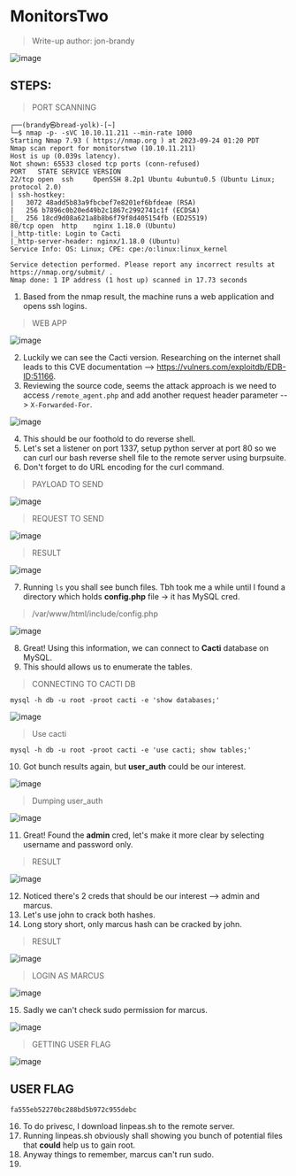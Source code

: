 # MonitorsTwo
> Write-up author: jon-brandy

![image](https://github.com/jon-brandy/hackthebox/assets/70703371/c72614be-89d7-47e2-9832-ecfe0e74fa20)

## STEPS:
> PORT SCANNING

```
┌──(brandy㉿bread-yolk)-[~]
└─$ nmap -p- -sVC 10.10.11.211 --min-rate 1000
Starting Nmap 7.93 ( https://nmap.org ) at 2023-09-24 01:20 PDT
Nmap scan report for monitorstwo (10.10.11.211)
Host is up (0.039s latency).
Not shown: 65533 closed tcp ports (conn-refused)
PORT   STATE SERVICE VERSION
22/tcp open  ssh     OpenSSH 8.2p1 Ubuntu 4ubuntu0.5 (Ubuntu Linux; protocol 2.0)
| ssh-hostkey: 
|   3072 48add5b83a9fbcbef7e8201ef6bfdeae (RSA)
|   256 b7896c0b20ed49b2c1867c2992741c1f (ECDSA)
|_  256 18cd9d08a621a8b8b6f79f8d405154fb (ED25519)
80/tcp open  http    nginx 1.18.0 (Ubuntu)
|_http-title: Login to Cacti
|_http-server-header: nginx/1.18.0 (Ubuntu)
Service Info: OS: Linux; CPE: cpe:/o:linux:linux_kernel

Service detection performed. Please report any incorrect results at https://nmap.org/submit/ .
Nmap done: 1 IP address (1 host up) scanned in 17.73 seconds
```

1. Based from the nmap result, the machine runs a web application and opens ssh logins.

> WEB APP

![image](https://github.com/jon-brandy/hackthebox/assets/70703371/53b65fe9-1ee3-4e5c-8c83-634fb95abb35)


2. Luckily we can see the Cacti version. Researching on the internet shall leads to this CVE documentation --> https://vulners.com/exploitdb/EDB-ID:51166.
3. Reviewing the source code, seems the attack approach is we need to access `/remote_agent.php` and add another request header parameter --> `X-Forwarded-For`.

![image](https://github.com/jon-brandy/hackthebox/assets/70703371/eb78bab2-139c-4e4f-9040-dc9ff5726d57)


4. This should be our foothold to do reverse shell.
5. Let's set a listener on port 1337, setup python server at port 80 so we can curl our bash reverse shell file to the remote server using burpsuite.
6. Don't forget to do URL encoding for the curl command.

> PAYLOAD TO SEND

![image](https://github.com/jon-brandy/hackthebox/assets/70703371/8c48a934-d1d6-46ec-b001-d7b822716533)


> REQUEST TO SEND

![image](https://github.com/jon-brandy/hackthebox/assets/70703371/2bd9e2e9-81bf-4d29-b00c-4bcd7fd66aab)


> RESULT

![image](https://github.com/jon-brandy/hackthebox/assets/70703371/8c3bea1c-6112-438a-bb1a-85551df7e81e)


7. Running `ls` you shall see bunch files. Tbh took me a while until I found a directory which holds **config.php** file -> it has MySQL cred.

> /var/www/html/include/config.php

![image](https://github.com/jon-brandy/hackthebox/assets/70703371/6ebdc88f-d949-4423-a1ec-18a0181197e0)


8. Great! Using this information, we can connect to **Cacti** database on MySQL.
9. This should allows us to enumerate the tables.

> CONNECTING TO CACTI DB

```
mysql -h db -u root -proot cacti -e 'show databases;'
```

![image](https://github.com/jon-brandy/hackthebox/assets/70703371/28d53539-dfaf-486d-b8c9-5308dfffd821)


> Use cacti

```
mysql -h db -u root -proot cacti -e 'use cacti; show tables;'
```

10. Got bunch results again, but **user_auth** could be our interest.

![image](https://github.com/jon-brandy/hackthebox/assets/70703371/17807b61-e02d-44bc-99c8-512d91ef5039)


> Dumping user_auth

![image](https://github.com/jon-brandy/hackthebox/assets/70703371/7af579cc-004c-4a59-83f1-aba3c55c7eed)


11. Great! Found the **admin** cred, let's make it more clear by selecting username and password only.

> RESULT

![image](https://github.com/jon-brandy/hackthebox/assets/70703371/907d3990-d079-4942-b8a4-859b5798b638)


12. Noticed there's 2 creds that should be our interest --> admin and marcus.
13. Let's use john to crack both hashes.
14. Long story short, only marcus hash can be cracked by john.

> RESULT

![image](https://github.com/jon-brandy/hackthebox/assets/70703371/7dafa110-a8b4-4747-af0d-05d3bd16fd97)


> LOGIN AS MARCUS

![image](https://github.com/jon-brandy/hackthebox/assets/70703371/50483c1e-af8a-4b22-8d4e-36c61c377fbb)


15. Sadly we can't check sudo permission for marcus.

![image](https://github.com/jon-brandy/hackthebox/assets/70703371/f73d2c85-445f-4bd6-8359-0897ad9a714b)


> GETTING USER FLAG

![image](https://github.com/jon-brandy/hackthebox/assets/70703371/8df43a00-29fe-4693-9737-14faf8d68aca)


## USER FLAG

```
fa555eb52270bc288bd5b972c955debc
```

16. To do privesc, I download linpeas.sh to the remote server.
17. Running linpeas.sh obviously shall showing you bunch of potential files that **could** help us to gain root.
18. Anyway things to remember, marcus can't run sudo.
19. 

